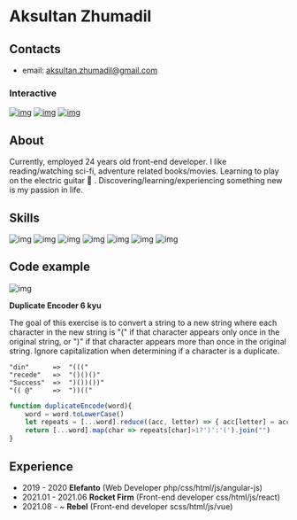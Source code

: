 # Aksultan Zhumadil
## Contacts
- email: [aksultan.zhumadil@gmail.com](mailto:aksultan.zhumadil@gmail.com)
 ### Interactive
[![img](https://img.shields.io/badge/GitHub-100000?style=for-the-badge&logo=github&logoColor=white)](https://www.github.com/aksultan)
[![img](https://img.shields.io/badge/Discord-5865F2?style=for-the-badge&logo=discord&logoColor=white)](https://discordapp.com/users/Decruse#2981)
[![img](https://img.shields.io/badge/Telegram-2CA5E0?style=for-the-badge&logo=telegram&logoColor=white)](https://t.me/Penguinshaveknees)
## About
Currently, employed  24 years old front-end developer. I like reading/watching sci-fi, adventure related books/movies. Learning to play on the electric guitar :guitar: . Discovering/learning/experiencing something new is my passion in life.
## Skills
![img](https://img.shields.io/badge/JavaScript-323330?style=for-the-badge&logo=javascript&logoColor=F7DF1E) 
![img](https://img.shields.io/badge/HTML5-E34F26?style=for-the-badge&logo=html5&logoColor=white)
![img](https://img.shields.io/badge/CSS3-1572B6?style=for-the-badge&logo=css3&logoColor=white)
![img](https://img.shields.io/badge/Sass-CC6699?style=for-the-badge&logo=sass&logoColor=white)
![img](https://img.shields.io/badge/Bootstrap-563D7C?style=for-the-badge&logo=bootstrap&logoColor=white)
![img](https://img.shields.io/badge/Vue.js-35495E?style=for-the-badge&logo=vuedotjs&logoColor=4FC08D)
![img](https://img.shields.io/badge/Webpack-8DD6F9?style=for-the-badge&logo=Webpack&logoColor=white)
## Code example
![img](https://www.codewars.com/users/Aksultan/badges/micro)

**Duplicate Encoder 6 kyu**

The goal of this exercise is to convert a string to a new string where each character in the new string is "(" if that character appears only once in the original string, or ")" if that character appears more than once in the original string. Ignore capitalization when determining if a character is a duplicate.
```
"din"      =>  "((("
"recede"   =>  "()()()"
"Success"  =>  ")())())"
"(( @"     =>  "))((" 
```
```js
function duplicateEncode(word){
    word = word.toLowerCase()
    let repeats = [...word].reduce((acc, letter) => { acc[letter] = acc[letter] ? acc[letter] + 1 : 1; return acc }, {})
    return [...word].map(char => repeats[char]>1?')':'(').join("")
}
```
## Experience
- 2019 - 2020 **Elefanto** (Web Developer php/css/html/js/angular-js)
- 2021.01 - 2021.06 **Rocket Firm** (Front-end developer css/html/js/react)
- 2021.08 - ~ **Rebel** (Front-end developer scss/html/js/vue)

